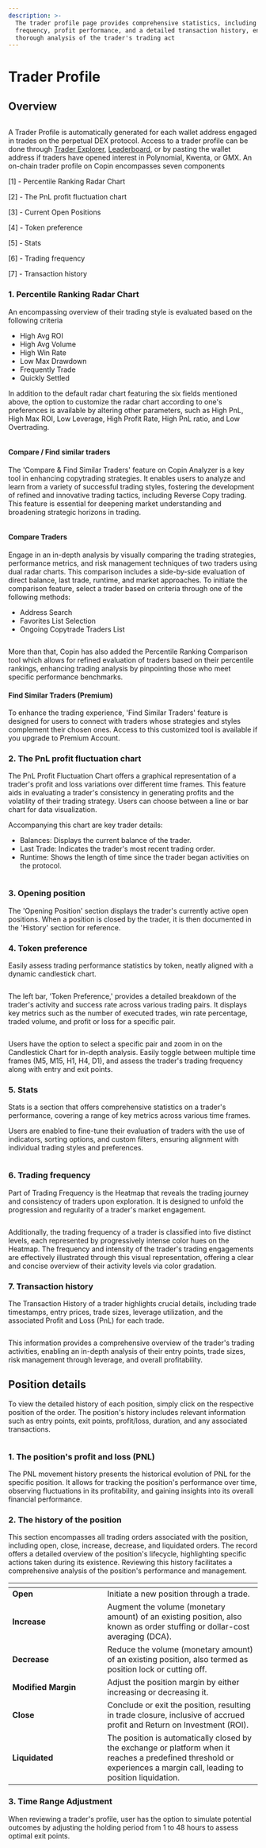 ```yaml
---
description: >-
  The trader profile page provides comprehensive statistics, including trading
  frequency, profit performance, and a detailed transaction history, enabling a
  thorough analysis of the trader's trading act
---
```


# Trader Profile

## Overview

<figure><img src="../.gitbook/assets/image (65).png" alt=""><figcaption></figcaption></figure>

A Trader Profile is automatically generated for each wallet address engaged in trades on the perpetual DEX protocol. Access to a trader profile can be done through [Trader Explorer](https://app.copin.io/), [Leaderboard](https://app.copin.io/leaderboard), or by pasting the wallet address if traders have opened interest in Polynomial, Kwenta, or GMX. An on-chain trader profile on Copin encompasses seven components

\[1] - Percentile Ranking Radar Chart

\[2] - The PnL profit fluctuation chart

\[3] - Current Open Positions

\[4] - Token preference

\[5] - Stats

\[6] - Trading frequency

\[7] - Transaction history

### **1. Percentile Ranking Radar Chart**

An encompassing overview of their trading style is evaluated based on the following criteria

* High Avg ROI
* High Avg Volume
* High Win Rate
* Low Max Drawdown
* Frequently Trade
* Quickly Settled

In addition to the default radar chart featuring the six fields mentioned above, the option to customize the radar chart according to one's preferences is available by altering other parameters, such as High PnL, High Max ROI, Low Leverage, High Profit Rate, High PnL ratio, and Low Overtrading.

<figure><img src="../.gitbook/assets/image (71).png" alt=""><figcaption></figcaption></figure>

#### **Compare / Find similar traders**

The 'Compare & Find Similar Traders' feature on Copin Analyzer is a key tool in enhancing copytrading strategies. It enables users to analyze and learn from a variety of successful trading styles, fostering the development of refined and innovative trading tactics, including Reverse Copy trading. This feature is essential for deepening market understanding and broadening strategic horizons in trading.

<figure><img src="../.gitbook/assets/image (67).png" alt=""><figcaption></figcaption></figure>

#### **Compare Traders**

Engage in an in-depth analysis by visually comparing the trading strategies, performance metrics, and risk management techniques of two traders using dual radar charts. This comparison includes a side-by-side evaluation of direct balance, last trade, runtime, and market approaches. To initiate the comparison feature, select a trader based on criteria through one of the following methods:&#x20;

* Address Search
* Favorites List Selection&#x20;
* Ongoing Copytrade Traders List

<figure><img src="../.gitbook/assets/image (68).png" alt=""><figcaption></figcaption></figure>

More than that, Copin has also added the Percentile Ranking Comparison tool which allows for refined evaluation of traders based on their percentile rankings, enhancing trading analysis by pinpointing those who meet specific performance benchmarks.

#### **Find Similar Traders (Premium)**

To enhance the trading experience, 'Find Similar Traders' feature is designed for users to connect with traders whose strategies and styles complement their chosen ones. Access to this customized tool is available if you upgrade to Premium Account.

### **2. The PnL profit fluctuation chart**

The PnL Profit Fluctuation Chart offers a graphical representation of a trader's profit and loss variations over different time frames. This feature aids in evaluating a trader's consistency in generating profits and the volatility of their trading strategy. Users can choose between a line or bar chart for data visualization.

Accompanying this chart are key trader details:

* Balances: Displays the current balance of the trader.
* Last Trade: Indicates the trader's most recent trading order.
* Runtime: Shows the length of time since the trader began activities on the protocol.

<figure><img src="../.gitbook/assets/image (69).png" alt=""><figcaption></figcaption></figure>

### **3. Opening position**

The 'Opening Position' section displays the trader's currently active open positions. When a position is closed by the trader, it is then documented in the 'History' section for reference.

### **4. Token preference**

Easily assess trading performance statistics by token, neatly aligned with a dynamic candlestick chart.

<figure><img src="https://decentralab.larksuite.com/space/api/box/stream/download/asynccode/?code=ODJjODBmYzNmZDIzYWEzYzg1MGI2MWVmOGE0MDk0NWNfTFA5a2tTUHA1SkN1V3gwQ0FCS1laSU5LbjhPVHVrcXZfVG9rZW46QjhFSGJkb1dRb05heWt4MXJhSnVnWU5Nc3BmXzE3MDUyODUxNDM6MTcwNTI4ODc0M19WNA" alt=""><figcaption></figcaption></figure>

The left bar, 'Token Preference,' provides a detailed breakdown of the trader's activity and success rate across various trading pairs. It displays key metrics such as the number of executed trades, win rate percentage, traded volume, and profit or loss for a specific pair.

<figure><img src="../.gitbook/assets/Trader 0xEed---6B7 on KWENTA - Google Chrome 2024-01-10 17-59-31.gif" alt=""><figcaption></figcaption></figure>

Users have the option to select a specific pair and zoom in on the Candlestick Chart for in-depth analysis. Easily toggle between multiple time frames (M5, M15, H1, H4, D1), and assess the trader's trading frequency along with entry and exit points.

### **5. Stats**

Stats is a section that offers comprehensive statistics on a trader's performance, covering a range of key metrics across various time frames.

Users are enabled to fine-tune their evaluation of traders with the use of indicators, sorting options, and custom filters, ensuring alignment with individual trading styles and preferences.

<figure><img src="../.gitbook/assets/image (13) (1) (1) (1).png" alt=""><figcaption></figcaption></figure>

### **6. Trading frequency**

Part of Trading Frequency is the Heatmap that reveals the trading journey and consistency of traders upon exploration. It is designed to unfold the progression and regularity of a trader's market engagement.

<figure><img src="../.gitbook/assets/image (1) (1) (1) (1) (1) (1) (1) (1) (1) (1) (1).png" alt=""><figcaption></figcaption></figure>

Additionally, the trading frequency of a trader is classified into five distinct levels, each represented by progressively intense color hues on the Heatmap. The frequency and intensity of the trader's trading engagements are effectively illustrated through this visual representation, offering a clear and concise overview of their activity levels via color gradation.

### **7. Transaction history**

The Transaction History of a trader highlights crucial details, including trade timestamps, entry prices, trade sizes, leverage utilization, and the associated Profit and Loss (PnL) for each trade.

<figure><img src="../.gitbook/assets/image (2) (1) (1) (1) (1) (1) (1) (1) (1) (1).png" alt=""><figcaption></figcaption></figure>

This information provides a comprehensive overview of the trader's trading activities, enabling an in-depth analysis of their entry points, trade sizes, risk management through leverage, and overall profitability.

## Position details

To view the detailed history of each position, simply click on the respective position of the order. The position's history includes relevant information such as entry points, exit points, profit/loss, duration, and any associated transactions.

<figure><img src="../.gitbook/assets/image (3) (1) (1) (1) (1) (1) (1).png" alt=""><figcaption></figcaption></figure>

### **1. The position's profit and loss (PNL)**

The PNL movement history presents the historical evolution of PNL for the specific position. It allows for tracking the position's performance over time, observing fluctuations in its profitability, and gaining insights into its overall financial performance.

### **2. The history of the position**

This section encompasses all trading orders associated with the position, including open, close, increase, decrease, and liquidated orders. The record offers a detailed overview of the position's lifecycle, highlighting specific actions taken during its existence. Reviewing this history facilitates a comprehensive analysis of the position's performance and management.

<table data-header-hidden><thead><tr><th width="176"></th><th></th></tr></thead><tbody><tr><td><strong>Open</strong></td><td>Initiate a new position through a trade.</td></tr><tr><td><strong>Increase</strong><br></td><td>Augment the volume (monetary amount) of an existing position, also known as order stuffing or dollar-cost averaging (DCA).</td></tr><tr><td><strong>Decrease</strong></td><td>Reduce the volume (monetary amount) of an existing position, also termed as position lock or cutting off.</td></tr><tr><td><strong>Modified Margin</strong></td><td>Adjust the position margin by either increasing or decreasing it.<br></td></tr><tr><td><strong>Close</strong></td><td>Conclude or exit the position, resulting in trade closure, inclusive of accrued profit and Return on Investment (ROI).</td></tr><tr><td><strong>Liquidated</strong></td><td>The position is automatically closed by the exchange or platform when it reaches a predefined threshold or experiences a margin call, leading to position liquidation.</td></tr></tbody></table>

### **3. Time Range Adjustment**

When reviewing a trader's profile, user has the option to simulate potential outcomes by adjusting the holding period from 1 to 48 hours to assess optimal exit points.
